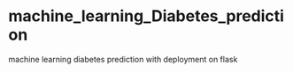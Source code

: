 # machine_learning_Diabetes_prediction
machine learning diabetes prediction with deployment on flask
